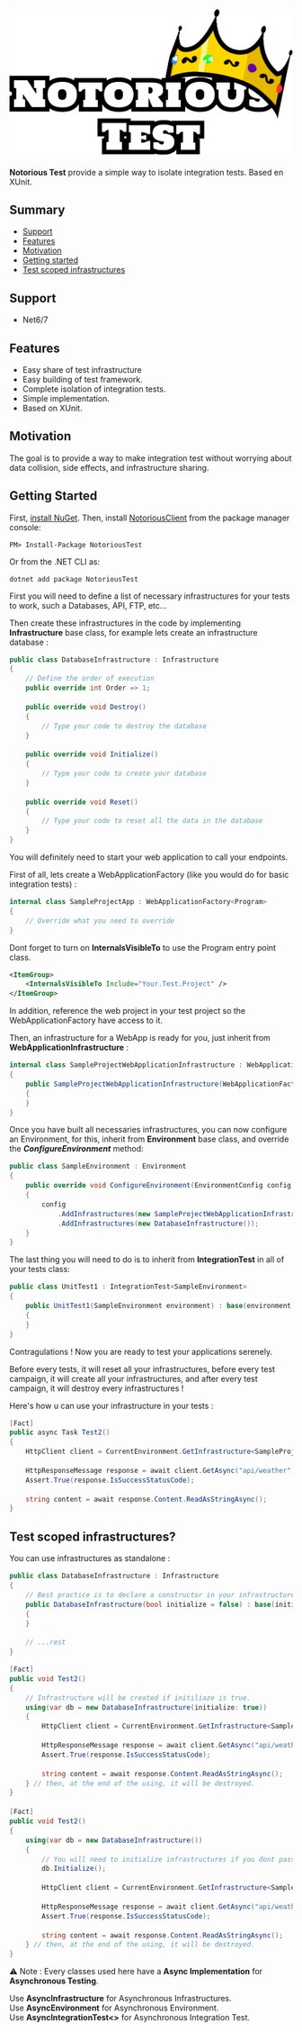 ## ![Logo](./Documentation/Images/NotoriousTest.png)

**Notorious Test** provide a simple way to isolate integration tests. Based en XUnit.

## Summary

- [Support](#support)
- [Features](#features)
- [Motivation](#motivation)
- [Getting started](#getting-started)
- [Test scoped infrastructures](#test-scoped-infrastructures)

## Support

- Net6/7

## Features

- Easy share of test infrastructure
- Easy building of test framework.
- Complete isolation of integration tests.
- Simple implementation.
- Based on XUnit.

## Motivation

The goal is to provide a way to make integration test without worrying about data collision, side effects, and infrastructure sharing.

## Getting Started

First, [install NuGet](http://docs.nuget.org/docs/start-here/installing-nuget). Then, install [NotoriousClient](https://www.nuget.org/packages/NotoriousTest/) from the package manager console:

```
PM> Install-Package NotoriousTest
```

Or from the .NET CLI as:

```
dotnet add package NotoriousTest
```

First you will need to define a list of necessary infrastructures for your tests to work, such a Databases, API, FTP, etc...

Then create these infrastructures in the code by implementing **Infrastructure** base class, for example lets create an infrastructure database :

```csharp
public class DatabaseInfrastructure : Infrastructure
{
    // Define the order of execution
    public override int Order => 1;

    public override void Destroy()
    {
        // Type your code to destroy the database
    }

    public override void Initialize()
    {
        // Type your code to create your database
    }

    public override void Reset()
    {
        // Type your code to reset all the data in the database
    }
}
```

You will definitely need to start your web application to call your endpoints.

First of all, lets create a WebApplicationFactory (like you would do for basic integration tests) :

```csharp
internal class SampleProjectApp : WebApplicationFactory<Program>
{
    // Override what you need to override
}
```

Dont forget to turn on **InternalsVisibleTo** to use the Program entry point class.

```xml
<ItemGroup>
    <InternalsVisibleTo Include="Your.Test.Project" />
</ItemGroup>
```

In addition, reference the web project in your test project so the WebApplicationFactory have access to it.

Then, an infrastructure for a WebApp is ready for you, just inherit from **WebApplicationInfrastructure** :

```csharp
internal class SampleProjectWebApplicationInfrastructure : WebApplicationInfrastructure<Program>
{
    public SampleProjectWebApplicationInfrastructure(WebApplicationFactory<Program> webApplicationFactory) : base(webApplicationFactory)
    {
    }
}
```

Once you have built all necessaries infrastructures, you can now configure an Environment, for this, inherit from **Environment** base class, and override the **_ConfigureEnvironment_** method:

```csharp
public class SampleEnvironment : Environment
{
    public override void ConfigureEnvironment(EnvironmentConfig config)
    {
        config
            .AddInfrastructures(new SampleProjectWebApplicationInfrastructure(new SampleProjectApp()))
            .AddInfrastructures(new DatabaseInfrastructure());
    }
}
```

The last thing you will need to do is to inherit from **IntegrationTest** in all of your tests class:

```csharp
public class UnitTest1 : IntegrationTest<SampleEnvironment>
{
    public UnitTest1(SampleEnvironment environment) : base(environment)
    {
    }
}
```

Contragulations ! Now you are ready to test your applications serenely.

Before every tests, it will reset all your infrastructures, before every test campaign, it will create all your infrastructures, and after every test campaign, it will destroy every infrastructures !

Here's how u can use your infrastructure in your tests :

```csharp
[Fact]
public async Task Test2()
{
    HttpClient client = CurrentEnvironment.GetInfrastructure<SampleProjectWebApplicationInfrastructure>().HttpClient;

    HttpResponseMessage response = await client.GetAsync("api/weather");
    Assert.True(response.IsSuccessStatusCode);

    string content = await response.Content.ReadAsStringAsync();
}
```

## Test scoped infrastructures?

You can use infrastructures as standalone :

```csharp
public class DatabaseInfrastructure : Infrastructure
{
    // Best practice is to declare a constructor in your infrastructure.
    public DatabaseInfrastructure(bool initialize = false) : base(initialize)
    {
    }

    // ...rest
}
```

```csharp
[Fact]
public void Test2()
{
    // Infrastructure will be created if initiliaze is true.
    using(var db = new DatabaseInfrastructure(initialize: true))
    {
        HttpClient client = CurrentEnvironment.GetInfrastructure<SampleProjectWebApplicationInfrastructure>().HttpClient;

        HttpResponseMessage response = await client.GetAsync("api/weather");
        Assert.True(response.IsSuccessStatusCode);

        string content = await response.Content.ReadAsStringAsync();
    } // then, at the end of the using, it will be destroyed.
}

[Fact]
public void Test2()
{
    using(var db = new DatabaseInfrastructure())
    {
        // You will need to initialize infrastructures if you dont pass initiliaze = true;
        db.Initialize();

        HttpClient client = CurrentEnvironment.GetInfrastructure<SampleProjectWebApplicationInfrastructure>().HttpClient;

        HttpResponseMessage response = await client.GetAsync("api/weather");
        Assert.True(response.IsSuccessStatusCode);

        string content = await response.Content.ReadAsStringAsync();
    } // then, at the end of the using, it will be destroyed.
}

```

:warning: Note : Every classes used here have a **Async Implementation** for **Asynchronous Testing**.

Use **AsyncInfrastructure** for Asynchronous Infrastructures.\
Use **AsyncEnvironment** for Asynchronous Environment.\
Use **AsyncIntegrationTest<>** for Asynchronous Integration Test.
